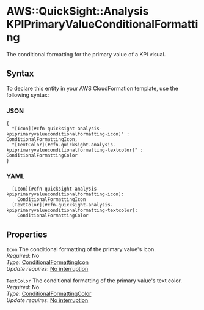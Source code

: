 # AWS::QuickSight::Analysis KPIPrimaryValueConditionalFormatting<a name="aws-properties-quicksight-analysis-kpiprimaryvalueconditionalformatting"></a>

The conditional formatting for the primary value of a KPI visual\.

## Syntax<a name="aws-properties-quicksight-analysis-kpiprimaryvalueconditionalformatting-syntax"></a>

To declare this entity in your AWS CloudFormation template, use the following syntax:

### JSON<a name="aws-properties-quicksight-analysis-kpiprimaryvalueconditionalformatting-syntax.json"></a>

```
{
  "[Icon](#cfn-quicksight-analysis-kpiprimaryvalueconditionalformatting-icon)" : ConditionalFormattingIcon,
  "[TextColor](#cfn-quicksight-analysis-kpiprimaryvalueconditionalformatting-textcolor)" : ConditionalFormattingColor
}
```

### YAML<a name="aws-properties-quicksight-analysis-kpiprimaryvalueconditionalformatting-syntax.yaml"></a>

```
  [Icon](#cfn-quicksight-analysis-kpiprimaryvalueconditionalformatting-icon):
    ConditionalFormattingIcon
  [TextColor](#cfn-quicksight-analysis-kpiprimaryvalueconditionalformatting-textcolor):
    ConditionalFormattingColor
```

## Properties<a name="aws-properties-quicksight-analysis-kpiprimaryvalueconditionalformatting-properties"></a>

`Icon` <a name="cfn-quicksight-analysis-kpiprimaryvalueconditionalformatting-icon"></a>
The conditional formatting of the primary value's icon\.  
_Required_: No  
_Type_: [ConditionalFormattingIcon](aws-properties-quicksight-analysis-conditionalformattingicon.md)  
_Update requires_: [No interruption](https://docs.aws.amazon.com/AWSCloudFormation/latest/UserGuide/using-cfn-updating-stacks-update-behaviors.html#update-no-interrupt)

`TextColor` <a name="cfn-quicksight-analysis-kpiprimaryvalueconditionalformatting-textcolor"></a>
The conditional formatting of the primary value's text color\.  
_Required_: No  
_Type_: [ConditionalFormattingColor](aws-properties-quicksight-analysis-conditionalformattingcolor.md)  
_Update requires_: [No interruption](https://docs.aws.amazon.com/AWSCloudFormation/latest/UserGuide/using-cfn-updating-stacks-update-behaviors.html#update-no-interrupt)
